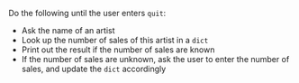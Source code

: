 Do the following until the user enters `quit`:

- Ask the name of an artist
- Look up the number of sales of this artist in a `dict`
- Print out the result if the number of sales are known
- If the number of sales are unknown, ask the user to enter the number of sales, and update the `dict` accordingly
